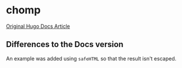 # chomp

[Original Hugo Docs Article](https://gohugo.io/functions/chomp/)

## Differences to the Docs version

An example was added using `safeHTML` so that the result isn't escaped. 